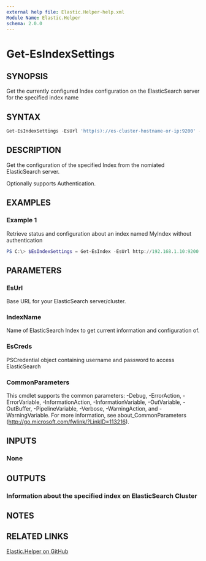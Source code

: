 ```yaml
---
external help file: Elastic.Helper-help.xml
Module Name: Elastic.Helper
schema: 2.0.0
---
```


# Get-EsIndexSettings

## SYNOPSIS

Get the currently configured Index configuration on the ElasticSearch server for the specified index name

## SYNTAX

```powershell
Get-EsIndexSettings -EsUrl 'http(s)://es-cluster-hostname-or-ip:9200' -IndexName 'IndexName' [-EsCred PSCredentialObject]
```

## DESCRIPTION

Get the configuration of the specified Index from the nomiated ElasticSearch server.

Optionally supports Authentication.

## EXAMPLES

### Example 1

Retrieve status and configuration about an index named MyIndex without authentication

```powershell
PS C:\> $EsIndexSettings = Get-EsIndex -EsUrl http://192.168.1.10:9200 -IndexName 'MyIndex'
```

## PARAMETERS

### EsUrl

Base URL for your ElasticSearch server/cluster.

### IndexName

Name of ElasticSearch Index to get current information and configuration of.

### EsCreds

PSCredential object containing username and password to access ElasticSearch

### CommonParameters

This cmdlet supports the common parameters: -Debug, -ErrorAction, -ErrorVariable, -InformationAction, -InformationVariable, -OutVariable, -OutBuffer, -PipelineVariable, -Verbose, -WarningAction, and -WarningVariable. For more information, see about_CommonParameters (<http://go.microsoft.com/fwlink/?LinkID=113216>).

## INPUTS

### None

## OUTPUTS

### Information about the specified index on ElasticSearch Cluster

## NOTES

## RELATED LINKS

[Elastic.Helper on GitHub](https://github.com/jberkers42/Elastic-Helper)
